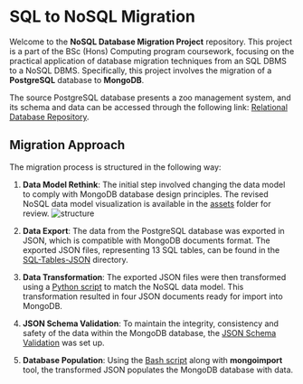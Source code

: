 # SQL to NoSQL Migration
Welcome to the **NoSQL Database Migration Project** repository. This project is a part of the BSc (Hons) Computing program coursework, focusing on the practical application of database migration techniques from an SQL DBMS to a NoSQL DBMS. Specifically, this project involves the migration of a **PostgreSQL** database to **MongoDB**.

The source PostgreSQL database presents a zoo management system, and its schema and data can be accessed through the following link: [Relational Database Repository](https://github.com/anyaachan/Relational-Database-Practice).

## Migration Approach

The migration process is structured in the following way: 

1. **Data Model Rethink**: The initial step involved changing the data model to comply with MongoDB database design principles. The revised NoSQL data model visualization is available in the [assets](assets) folder for review.
![structure](https://github.com/anyaachan/NoSQL-DB-Dev/assets/53533713/b62afd00-36dc-4451-8d40-cd595c3b483f)

2. **Data Export**: The data from the PostgreSQL database was exported in JSON, which is compatible with MongoDB documents format. The exported JSON files, representing 13 SQL tables, can be found in the [SQL-Tables-JSON](SQL-Tables-JSON) directory.
3. **Data Transformation**: The exported JSON files were then transformed using a [Python script](json-convert.py) to match the NoSQL data model. This transformation resulted in four JSON documents ready for import into MongoDB.
4. **JSON Schema Validation**: To maintain the integrity, consistency and safety of the data within the MongoDB database, the [JSON Schema Validation](create-script.sql) was set up.
5. **Database Population**: Using the [Bash script](bash-script.sh) along with **mongoimport** tool, the transformed JSON populates the MongoDB database with data.
